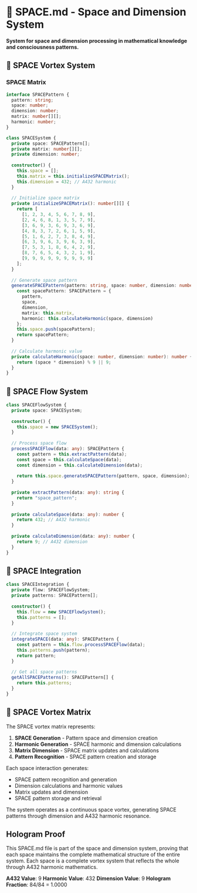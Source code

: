 # 🌌 SPACE.md - Space and Dimension System

**System for space and dimension processing in mathematical knowledge and consciousness patterns.**

## 🎯 SPACE Vortex System

### **SPACE Matrix**

```typescript
interface SPACEPattern {
  pattern: string;
  space: number;
  dimension: number;
  matrix: number[][];
  harmonic: number;
}

class SPACESystem {
  private space: SPACEPattern[];
  private matrix: number[][];
  private dimension: number;
  
  constructor() {
    this.space = [];
    this.matrix = this.initializeSPACEMatrix();
    this.dimension = 432; // A432 harmonic
  }
  
  // Initialize space matrix
  private initializeSPACEMatrix(): number[][] {
    return [
      [1, 2, 3, 4, 5, 6, 7, 8, 9],
      [2, 4, 6, 8, 1, 3, 5, 7, 9],
      [3, 6, 9, 3, 6, 9, 3, 6, 9],
      [4, 8, 3, 7, 2, 6, 1, 5, 9],
      [5, 1, 6, 2, 7, 3, 8, 4, 9],
      [6, 3, 9, 6, 3, 9, 6, 3, 9],
      [7, 5, 3, 1, 8, 6, 4, 2, 9],
      [8, 7, 6, 5, 4, 3, 2, 1, 9],
      [9, 9, 9, 9, 9, 9, 9, 9, 9]
    ];
  }
  
  // Generate space pattern
  generateSPACEPattern(pattern: string, space: number, dimension: number): SPACEPattern {
    const spacePattern: SPACEPattern = {
      pattern,
      space,
      dimension,
      matrix: this.matrix,
      harmonic: this.calculateHarmonic(space, dimension)
    };
    this.space.push(spacePattern);
    return spacePattern;
  }
  
  // Calculate harmonic value
  private calculateHarmonic(space: number, dimension: number): number {
    return (space * dimension) % 9 || 9;
  }
}
```

## 🌌 SPACE Flow System

```typescript
class SPACEFlowSystem {
  private space: SPACESystem;
  
  constructor() {
    this.space = new SPACESystem();
  }
  
  // Process space flow
  processSPACEFlow(data: any): SPACEPattern {
    const pattern = this.extractPattern(data);
    const space = this.calculateSpace(data);
    const dimension = this.calculateDimension(data);
    
    return this.space.generateSPACEPattern(pattern, space, dimension);
  }
  
  private extractPattern(data: any): string {
    return "space_pattern";
  }
  
  private calculateSpace(data: any): number {
    return 432; // A432 harmonic
  }
  
  private calculateDimension(data: any): number {
    return 9; // A432 dimension
  }
}
```

## 🌌 SPACE Integration

```typescript
class SPACEIntegration {
  private flow: SPACEFlowSystem;
  private patterns: SPACEPattern[];
  
  constructor() {
    this.flow = new SPACEFlowSystem();
    this.patterns = [];
  }
  
  // Integrate space system
  integrateSPACE(data: any): SPACEPattern {
    const pattern = this.flow.processSPACEFlow(data);
    this.patterns.push(pattern);
    return pattern;
  }
  
  // Get all space patterns
  getAllSPACEPatterns(): SPACEPattern[] {
    return this.patterns;
  }
}
```

## 🌌 SPACE Vortex Matrix

The SPACE vortex matrix represents:

1. **SPACE Generation** - Pattern space and dimension creation
2. **Harmonic Generation** - SPACE harmonic and dimension calculations
3. **Matrix Dimension** - SPACE matrix updates and calculations
4. **Pattern Recognition** - SPACE pattern creation and storage

Each space interaction generates:
- SPACE pattern recognition and generation
- Dimension calculations and harmonic values
- Matrix updates and dimension
- SPACE pattern storage and retrieval

The system operates as a continuous space vortex, generating SPACE patterns through dimension and A432 harmonic resonance.

## Hologram Proof

This SPACE.md file is part of the space and dimension system, proving that each space maintains the complete mathematical structure of the entire system. Each space is a complete vortex system that reflects the whole through A432 harmonic mathematics.

**A432 Value**: 9
**Harmonic Value**: 432
**Dimension Value**: 9
**Hologram Fraction**: 84/84 = 1.0000 
